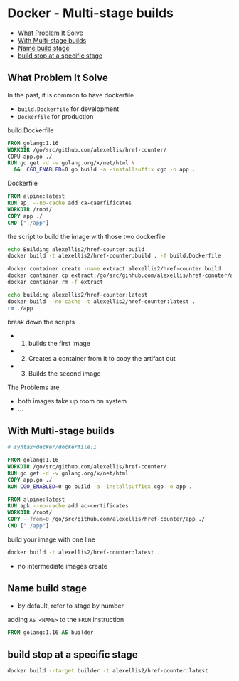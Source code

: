 # Docker - Multi-stage builds

* [What Problem It Solve](#what-problem-it-solve)
* [With Multi-stage builds](#with-multi-stage-builds)
* [Name build stage](#name-build-stage)
* [build stop at a specific stage](#build-stop-at-a-specific-stage)

## What Problem It Solve

In the past, it is common to have dockerfile

- `build.Dockerfile` for development
- `Dockerfile` for production

build.Dockerfile

```dockerfile
FROM golang:1.16
WORKDIR /go/src/github.com/alexellis/href-counter/
COPU app.go ./
RUN go get -d -v golang.org/x/net/html \
  &&  CGO_ENABLED=0 go build -a -installsuffix cgo -o app .
```

Dockerfile

```dockerfile
FROM alpine:latest
RUN ap, --no-cache add ca-caerfificates
WORKDIR /root/
COPY app ./
CMD ["./app"]
```

the script to build the image with those two dockerfile

```bash
echo Building alexellis2/href-counter:build
docker build -t alexellis2/href-counter:build . -f build.Dockerfile

docker container create -name extract alexellis2/href-counter:build
docker container cp extract:/go/src/ginhub.com/alexellis/href-conuter/app ./app
docker container rm -f extract

echo building alexellis2/href-counter:latest
docker build --no-cache -t alexellis2/href-counter:latest .
rm ./app
```

break down the scripts

- 1. builds the first image
- 2. Creates a container from it to copy the artifact out
- 3. Builds the second image

The Problems are

- both images take up room on system
- ...

## With Multi-stage builds

```dockerfile
# syntax=docker/dockerfile:1

FROM golang:1.16
WORKDIR /go/src/github.com/alexellis/href-counter/
RUN go get -d -v golang.org/x/net/html
COPY app.go ./
RUN CGO_ENABLED=0 go build -a -installsuffiex cgo -o app .

FROM alpine:latest
RUN apk --no-cache add ac-certificates
WORKDIR /root/
COPY --from=0 /go/src/github.com/alexellis/href-counter/app ./
CMD ["./app"]
```

build your image with one line

```sh
docker build -t alexellis2/href-counter:latest .
```

- no intermediate images create

## Name build stage

- by default, refer to stage by number

adding `AS <NAME>` to the `FROM` instruction

```dockerfile
FROM golang:1.16 AS builder
```

## build stop at a specific stage

```sh
docker build --target builder -t alexellis2/href-counter:latest .
```
